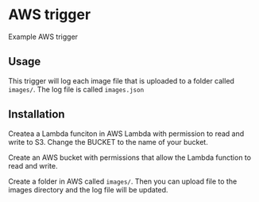 # AWS trigger

Example AWS trigger

## Usage

This trigger will log each image file that is uploaded to a folder called `images/`. The log file is called `images.json`

## Installation

Createa a Lambda funciton in AWS Lambda with permission to read and write to S3. Change the BUCKET to the name of your bucket.

Create an AWS bucket with permissions that allow the Lambda function to read and write.

Create a folder in AWS called `images/`. Then you can upload file to the images directory and the log file will be updated.
